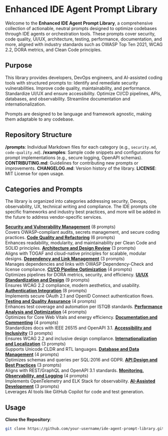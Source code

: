 # Enhanced IDE Agent Prompt Library

Welcome to the **Enhanced IDE Agent Prompt Library**, a comprehensive collection of actionable, neutral prompts designed to optimize codebases through IDE agents or orchestration tools. These prompts cover security, code quality, UI/UX, architecture, testing, performance, documentation, and more, aligned with industry standards such as OWASP Top Ten 2021, WCAG 2.2, DORA metrics, and Clean Code principles. 

## Purpose
This library provides developers, DevOps engineers, and AI-assisted coding tools with structured prompts to:
Identify and remediate security vulnerabilities.
Improve code quality, maintainability, and performance.
Standardize UI/UX and ensure accessibility.
Optimize CI/CD pipelines, APIs, databases, and observability.
Streamline documentation and internationalization.

Prompts are designed to be language and framework agnostic, making them adaptable to any codebase.

## Repository Structure
**/prompts**: Individual Markdown files for each category (e.g., `security.md`, `code-quality.md`).
**/examples**: Sample code snippets and configurations for prompt implementations (e.g., secure logging, OpenAPI schemas).
**CONTRIBUTING.md**: Guidelines for contributing new prompts or improvements.
**CHANGELOG.md**: Version history of the library.
**LICENSE**: MIT License for open usage.

## Categories and Prompts
The library is organized into categories addressing security, Devops, observability, UX, technical writing and compliance.  The IDE prompts cite specific frameworks and industry best practices, and more will be added in the future to address vendor-specific services. 

**[Security and Vulnerability Management](/prompts/security.md)** (8 prompts)  
   Covers OWASP-compliant audits, secrets management, and secure coding practices.
**[Code Quality and Refactoring](/prompts/code-quality.md)** (6 prompts)  
   Enhances readability, modularity, and maintainability per Clean Code and SOLID principles.
**[Architecture and Design Review](/prompts/architecture.md)** (3 prompts)  
   Aligns with TOGAF and cloud-native principles for scalable, modular designs.
**[Dependency and Link Management](/prompts/dependencies.md)** (3 prompts)  
   Manages dependencies and links with OWASP Dependency-Check and license compliance.
**[CI/CD Pipeline Optimization](/prompts/cicd.md)** (4 prompts)  
   Optimizes pipelines for DORA metrics, security, and efficiency.
**[UI/UX Standardization and Design](/prompts/ui-ux.md)** (9 prompts)  
   Ensures WCAG 2.2 compliance, modern aesthetics, and usability.
**[Authentication Integration](/prompts/authentication.md)** (8 prompts)  
   Implements secure OAuth 2.1 and OpenID Connect authentication flows.
**[Testing and Quality Assurance](/prompts/testing.md)** (4 prompts)  
   Enhances test coverage and automation per ISTQB standards.
**[Performance Analysis and Optimization](/prompts/performance.md)** (4 prompts)  
   Optimizes for Core Web Vitals and energy efficiency.
**[Documentation and Commenting](/prompts/documentation.md)** (4 prompts)  
    Standardizes docs with IEEE 26515 and OpenAPI 3.1.
**[Accessibility and Inclusivity](/prompts/accessibility.md)** (3 prompts)  
    Ensures WCAG 2.2 and inclusive design compliance.
**[Internationalization and Localization](/prompts/i18n.md)** (3 prompts)  
    Supports Unicode CLDR and RTL languages.
**[Database and Data Management](/prompts/database.md)** (4 prompts)  
    Optimizes schemas and queries per SQL:2016 and GDPR.
**[API Design and Best Practices](/prompts/api-design.md)** (3 prompts)  
    Aligns with REST/GraphQL and OpenAPI 3.1 standards.
**[Monitoring, Observability, and Logging](/prompts/observability.md)** (4 prompts)  
    Implements OpenTelemetry and ELK Stack for observability.
**[AI-Assisted Development](/prompts/ai-assisted.md)** (3 prompts)  
    Leverages AI tools like GitHub Copilot for code and test generation.

## Usage
**Clone the Repository**:
   ```bash
   git clone https://github.com/your-username/ide-agent-prompt-library.git




























